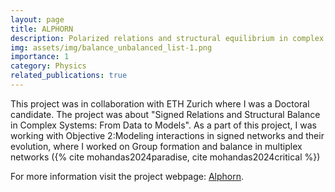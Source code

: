 ```yaml
---
layout: page
title: ALPHORN
description: Polarized relations and structural equilibrium in complex systems
img: assets/img/balance_unbalanced_list-1.png
importance: 1
category: Physics
related_publications: true
---
```


This project was in collaboration with ETH Zurich where I was a Doctoral candidate. The project was about "Signed Relations and Structural Balance in Complex Systems: From Data to Models".
As a part of this project, I was working with Objective 2:Modeling interactions in signed networks and their evolution, where I worked on Group formation and balance in multiplex networks ({% cite mohandas2024paradise, cite mohandas2024critical %})

For more information visit the project webpage: <a href="https://fens.org.pl/alphorn/">Alphorn</a>.
